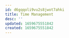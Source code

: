 ```yaml
---
id: d6gqqoli9vu2s8jwot7ahki
title: Time Management
desc: ''
updated: 1659675551842
created: 1659675551842
---
```

